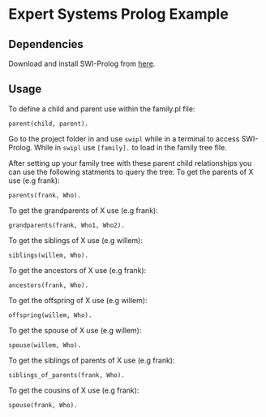 
# Expert Systems Prolog Example
## Dependencies
Download and install SWI-Prolog from [here](https://www.swi-prolog.org/download/stable).  

## Usage  
To define a child and parent use within the family.pl file:
```
parent(child, parent).
```
Go to the project folder in and use `swipl` while in a terminal to access SWI-Prolog.
While in `swipl` use `[family].` to load in the family tree file.


After setting up your family tree with these parent child relationships you can use the following statments to query the tree:
To get the parents of X use (e.g frank):
```
parents(frank, Who).
```
To get the grandparents of X use (e.g frank):
```
grandparents(frank, Who1, Who2).
```
To get the siblings of X use (e.g willem):
```
siblings(willem, Who).
```
To get the ancestors of X use (e.g frank):
```
ancestors(frank, Who).
```
To get the offspring of X use (e.g willem):
```
offspring(willem, Who).
```
To get the spouse of X use (e.g willem):
```
spouse(willem, Who).
```
To get the siblings of parents of X use (e.g frank):
```
siblings_of_parents(frank, Who).
```
To get the cousins of X use (e.g frank):
```
spouse(frank, Who).
```
